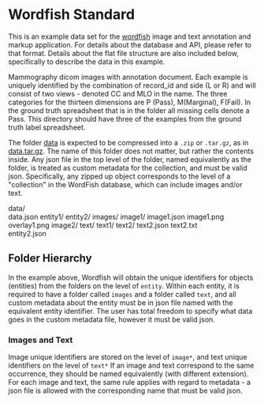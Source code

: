 # Wordfish Standard

This is an example data set for the [wordfish](http://www.github.com/radinformatics/wordfish) image and text annotation and markup application. For details about the database and API, please refer to that format. Details about the flat file structure are also included below, specifically to describe the data in this example.


Mammography dicom images with annotation document. Each example is uniquely identified by the combination of record_id and side (L or R) and will consist of two views - denoted CC and MLO in the name. The three categories for the thirteen dimensions are P (Pass), M(Marginal), F(Fail). In the ground truth spreadsheet that is in the folder all missing cells denote a Pass. This directory should have three of the examples from the ground truth label spreadsheet.

The folder [data](data) is expected to be compressed into a `.zip` or `.tar.gz`, as in [data.tar.gz](data.tar.gz). The name of this folder does not matter, but rather the contents inside. Any json file in the top level of the folder, named equivalently as the folder, is treated as custom metadata for the collection, and must be valid json. Specifically, any zipped up object corresponds to the level of a "collection" in the WordFish database, which can include images and/or text. 


  data/   
      data.json
      entity1/
      entity2/
          images/
             image1/
                  image1.json
                  image1.png
                  overlay1.png
             image2/
          text/
             text1/
             text2/
                 text2.json
                 text2.txt              
          entity2.json


## Folder Hierarchy
In the example above, Wordfish will obtain the unique identifiers for objects (entities) from the folders on the level of `entity`. Within each entity, it is required to have a folder called `images` and a folder called `text`, and all custom metadata about the entity must be in json file named with the equivalent entity identifier. The user has total freedom to specify what data goes in the custom metadata file, however it must be valid json.


### Images and Text
Image unique identifiers are stored on the level of `image*`, and text unique identifiers on the level of `text*` If an image and text correspond to the same occurrence, they should be named equivalently (with different extension). For each image and text, the same rule applies with regard to metadata - a json file is allowed with the corresponding name that must be valid json. 
